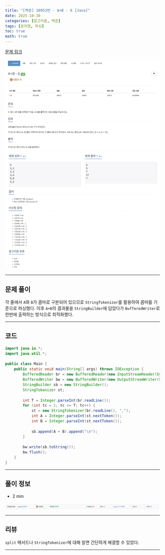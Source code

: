 ```yaml
---
title: "[백준] 10953번 - A+B - 6 [Java]"
date: 2025-10-30
categories: [알고리즘, 백준]
tags: [문자열, 파싱]
toc: true
math: true
---
```


[문제 링크](https://www.acmicpc.net/problem/10953)

![](/assets/posts/2025-10-30/백준%2010953%20A+B%20-%206/photo1.png)
![](/assets/posts/2025-10-30/백준%2010953%20A+B%20-%206/photo2.png)

---

## 문제 풀이

각 줄에서 `A`와 `B`가 콤마로 구분되어 있으므로 `StringTokenizer`를 활용하여 콤마를 기준으로 파싱했다. 이후 `A+B`의 결과물을 `StringBuilder`에 담았다가 `BufferedWriter`로 한번에 출력하는 방식으로 최적화했다.

---

## 코드

```java
import java.io.*;
import java.util.*;

public class Main {
    public static void main(String[] args) throws IOException {
        BufferedReader br = new BufferedReader(new InputStreamReader(System.in));
        BufferedWriter bw = new BufferedWriter(new OutputStreamWriter(System.out));
        StringBuilder sb = new StringBuilder();
        StringTokenizer st;

        int T = Integer.parseInt(br.readLine());
        for (int tc = 1; tc <= T; tc++) {
            st = new StringTokenizer(br.readLine(), ",");
            int A = Integer.parseInt(st.nextToken());
            int B = Integer.parseInt(st.nextToken());

            sb.append(A + B).append("\n");
        }

        bw.write(sb.toString());
        bw.flush();
    }
}
```

---

## 풀이 정보

- 2 min

![](/assets/posts/2025-10-30/백준%2010953%20A+B%20-%206/photo3.png)

---

## 리뷰

`split` 메서드나 `StringTokenizer`에 대해 알면 간단하게 해결할 수 있었다.

---

